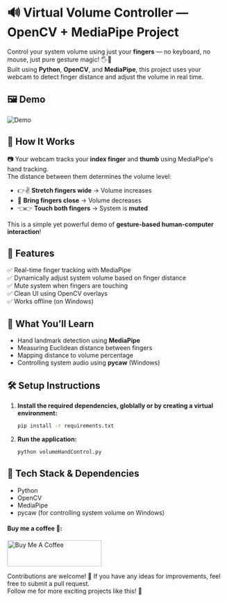 # 🔊 Virtual Volume Controller — OpenCV + MediaPipe Project

Control your system volume using just your **fingers** — no keyboard, no mouse, just pure gesture magic! 🖐️🤏  
Built using **Python**, **OpenCV**, and **MediaPipe**, this project uses your webcam to detect finger distance and adjust the volume in real time.

## 🖼 Demo

![Demo](assets/Demo.gif)

## 🎯 How It Works

📷 Your webcam tracks your **index finger** and **thumb** using MediaPipe's hand tracking.  
The distance between them determines the volume level:

- 👉✌️ **Stretch fingers wide** → Volume increases
- 🤏 **Bring fingers close** → Volume decreases
- 👈👉 **Touch both fingers** → System is **muted**

This is a simple yet powerful demo of **gesture-based human-computer interaction**!

## 🚀 Features

✅ Real-time finger tracking with MediaPipe  
✅ Dynamically adjust system volume based on finger distance  
✅ Mute system when fingers are touching  
✅ Clean UI using OpenCV overlays  
✅ Works offline (on Windows)

## 🧠 What You’ll Learn

- Hand landmark detection using **MediaPipe**
- Measuring Euclidean distance between fingers
- Mapping distance to volume percentage
- Controlling system audio using **pycaw** (Windows)

## 🛠 Setup Instructions

1.  **Install the required dependencies, globlally or by creating a virtual environment:**

    ```bash
    pip install -r requirements.txt
    ```

2.  **Run the application:**

    ```bash
    python volumeHandControl.py
    ```

## 🧰 Tech Stack & Dependencies

- Python
- OpenCV
- MediaPipe
- pycaw (for controlling system volume on Windows)

#### Buy me a coffee 🥹:

<a href="https://www.buymeacoffee.com/kunalmehra" target="_blank">
<img src="https://cdn.buymeacoffee.com/buttons/v2/default-yellow.png" alt="Buy Me A Coffee" style="height: 60px !important;width: 217px !important;" >
</a>

Contributions are welcome! 🙏 If you have any ideas for improvements, feel free to submit a pull request.\
Follow me for more exciting projects like this! 🤩
